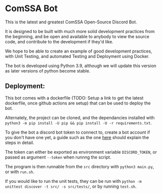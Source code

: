 # ComSSA Bot

This is the latest and greatest ComSSA Open-Source Discord Bot.

It is designed to be built with much more solid development practices from the beginning, and be open and available to anybody to view the source code, and contribute to the development if they'd like.

We hope to be able to create an example of good development practices, with Unit Testing, and automated Testing and Deployment using Docker.

The bot is developed using Python 3.9, although we will update this version as later versions of python become stable.

## Deployment:

This bot comes with a dockerfile (TODO: Setup a link to get the latest dockerfile, once github actions are setup) that can be used to deploy the bot.

Alternately, the project can be cloned, and the dependancies installed with `python3 -m pip install -U pip && pip install -U -r requirements.txt`.

To give the bot a discord bot token to connect to, create a bot account if you don't have one yet, a guide such as the one [here](https://discordpy.readthedocs.io/en/latest/discord.html) should explain the steps in detail.

The token can either be exported as environment variable `DISCORD_TOKEN`, or passed as argument `--token` when runnng the script.

The program is then runnable from the `src` directory with `python3 main.py`, or with `run.sh`.

If you would like to run the unit tests, they can be run with `python -m unittest discover -t src/ -s src/tests/`, or by running `test.sh`.

